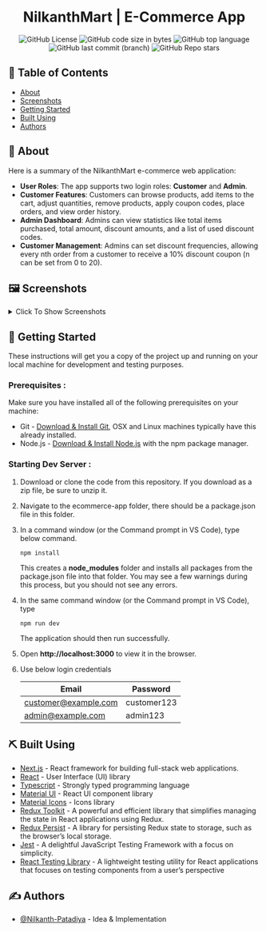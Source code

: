 <h1 align="center">NilkanthMart | E-Commerce App</h1>

<div align="center">

![GitHub License](https://img.shields.io/github/license/Nilkanth-Patadiya/ecommerce-app?color=blue)
![GitHub code size in bytes](https://img.shields.io/github/languages/code-size/Nilkanth-Patadiya/ecommerce-app?style=flat)
![GitHub top language](https://img.shields.io/github/languages/top/Nilkanth-Patadiya/ecommerce-app?logo=typescript)
![GitHub last commit (branch)](https://img.shields.io/github/last-commit/Nilkanth-Patadiya/ecommerce-app/main)
![GitHub Repo stars](https://img.shields.io/github/stars/Nilkanth-Patadiya/ecommerce-app)

</div>

## 📝 Table of Contents

- [About](#about)
- [Screenshots](#screenshots)
- [Getting Started](#getting_started)
- [Built Using](#built_using)
- [Authors](#authors)

## 🧐 About <a name = "about"></a>
Here is a summary of the NilkanthMart e-commerce web application:
- **User Roles**: The app supports two login roles: **Customer** and **Admin**.
- **Customer Features**: Customers can browse products, add items to the cart, adjust quantities, remove products, apply coupon codes, place orders, and view order history.
- **Admin Dashboard**: Admins can view statistics like total items purchased, total amount, discount amounts, and a list of used discount codes.
- **Customer Management**: Admins can set discount frequencies, allowing every nth order from a customer to receive a 10% discount coupon (n can be set from 0 to 20).

## 🖼️ Screenshots <a name = "screenshots"></a>
<details>
  <summary>Click To Show Screenshots</summary>

  ### Login
![Screenshot 2024-10-09 184757](https://github.com/user-attachments/assets/b3d83d53-47c2-4ccf-901d-9f6f0e443b62)

  ### Products
![Screenshot 2024-10-09 183909](https://github.com/user-attachments/assets/3513ad76-ba9e-49a3-be18-34adb9126009)

  ### Shopping Cart - Empty 
![Screenshot 2024-10-09 185013](https://github.com/user-attachments/assets/f6106d96-b571-4eae-b8ad-8662348a6573)

  ### Shopping Cart - Products Added
![Screenshot 2024-10-09 185240](https://github.com/user-attachments/assets/93f5b9ec-5a25-4f50-897e-9d27d8a5d416)

 ### Shopping Cart - Order Placed
![Screenshot 2024-10-09 185247](https://github.com/user-attachments/assets/6684ff09-a436-4d54-999e-336a6ac682ca)

 ### Orders
![Screenshot 2024-10-09 185001](https://github.com/user-attachments/assets/1107d31f-8f0e-4229-90f1-170065806b94)

 ### Admin Dashboard
![Screenshot 2024-10-09 185901](https://github.com/user-attachments/assets/405516c1-5f4c-4413-90be-ccd19d521aeb)
 
 ### Customers - View
![Screenshot 2024-10-09 185918](https://github.com/user-attachments/assets/15840ad5-3208-4650-b2dc-443906657bbe)

 ### Customers - Edit Discount Frequency
![Screenshot 2024-10-09 185946](https://github.com/user-attachments/assets/ab537018-582d-4916-9fe3-feec548290e4)

</details>

## 🏁 Getting Started <a name = "getting_started"></a>
These instructions will get you a copy of the project up and running on your local machine for development and testing purposes.

### **Prerequisites** :

Make sure you have installed all of the following prerequisites on your machine:

- Git - [Download & Install Git](https://git-scm.com/downloads), OSX and Linux machines typically have this already installed.
- Node.js - [Download & Install Node.js](https://nodejs.org/en/download/) with the npm package manager.

### **Starting Dev Server** :

1. Download or clone the code from this repository. If you download as a zip file, be sure to unzip it.

2. Navigate to the ecommerce-app folder, there should be a package.json file in this folder.

3. In a command window (or the Command prompt in VS Code), type below command.

   ```
   npm install
   ```

   This creates a **node_modules** folder and installs all packages from the package.json file into that folder. You may see a few warnings during this process, but you should not see any errors.

4. In the same command window (or the Command prompt in VS Code), type

   ```
   npm run dev
   ```

   The application should then run successfully.

5. Open **http://localhost:3000** to view it in the browser.

6. Use below login credentials
  
     | Email | Password |
     |--------------|-------|
     | customer@example.com | customer123 |
     | admin@example.com | admin123 |

## ⛏️ Built Using <a name = "built_using"></a>

- [Next.js](https://nextjs.org/docs) - React framework for building full-stack web applications.
- [React](https://react.dev/) - User Interface (UI) library
- [Typescript](https://www.typescriptlang.org/) - Strongly typed programming language
- [Material UI](https://mui.com/material-ui/) - React UI component library
- [Material Icons](https://mui.com/material-ui/material-icons/) - Icons library
- [Redux Toolkit](https://redux-toolkit.js.org/) - A powerful and efficient library that simplifies managing the state in React applications using Redux.
- [Redux Persist](https://www.npmjs.com/package/redux-persist) -  A library for persisting Redux state to storage, such as the browser’s local storage.
- [Jest](https://jestjs.io/) - A delightful JavaScript Testing Framework with a focus on simplicity.
- [React Testing Library](https://testing-library.com/docs/react-testing-library/intro/) - A lightweight testing utility for React applications that focuses on testing components from a user’s perspective

## ✍️ Authors <a name = "authors"></a>

- [@Nilkanth-Patadiya](https://github.com/Nilkanth-Patadiya) - Idea & Implementation
